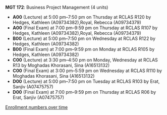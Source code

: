 **MGT 172**: Business Project Management (4 units)

- **A00** (Lecture) at 5:00 pm–7:50 pm on Thursday at RCLAS R120 by Hedges, Kathleen (A09734382),Royal, Rebecca (A09734379)
- **A00** (Final Exam) at 7:00 pm–9:59 pm on Thursday at RCLAS R107 by Hedges, Kathleen (A09734382),Royal, Rebecca (A09734379)
- **B00** (Lecture) at 5:00 pm–7:50 pm on Wednesday at RCLAS R122 by Hedges, Kathleen (A09734382)
- **B00** (Final Exam) at 7:00 pm–9:59 pm on Monday at RCLAS R105 by Hedges, Kathleen (A09734382)
- **C00** (Lecture) at 3:30 pm–4:50 pm on Monday, Wednesday at RCLAS R13 by Moghadas Khorasani, Sina (A16513132)
- **C00** (Final Exam) at 3:00 pm–5:59 pm on Wednesday at RCLAS R110 by Moghadas Khorasani, Sina (A16513132)
- **D00** (Lecture) at 5:00 pm–7:50 pm on Tuesday at RCLAS R103 by Erat, Sanjiv (A07475757)
- **D00** (Final Exam) at 7:00 pm–9:59 pm on Thursday at RCLAS R06 by Erat, Sanjiv (A07475757)

[Enrollment numbers over time](./MGT172.tsv)
